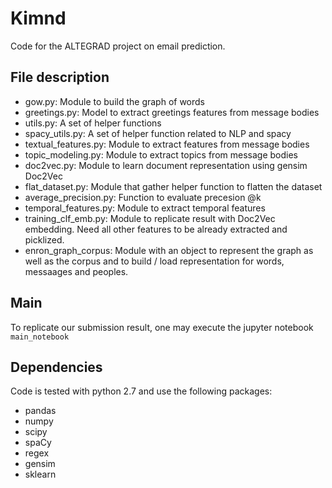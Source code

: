 # Kimnd

Code for the ALTEGRAD project on email prediction.

## File description

- gow.py: Module to build the graph of words
- greetings.py: Model to extract greetings features from message bodies
- utils.py: A set of helper functions
- spacy_utils.py: A set of helper function related to NLP and spacy
- textual_features.py: Module to extract features from message bodies
- topic_modeling.py: Module to extract topics from message bodies
- doc2vec.py: Module to learn document representation using gensim Doc2Vec
- flat_dataset.py: Module that gather helper function to flatten the dataset
- average_precision.py: Function to evaluate precesion @k
- temporal_features.py: Module to extract temporal features
- training_clf_emb.py: Module to replicate result with Doc2Vec embedding. Need all other features to be already extracted and picklized.
- enron_graph_corpus: Module with an object to represent the graph as well as the corpus and to build / load representation for words, messaages and peoples.

## Main

To replicate our submission result, one may execute the jupyter notebook 
`main_notebook`


## Dependencies

Code is tested with python 2.7 and use the following packages:

- pandas
- numpy
- scipy
- spaCy
- regex
- gensim
- sklearn
